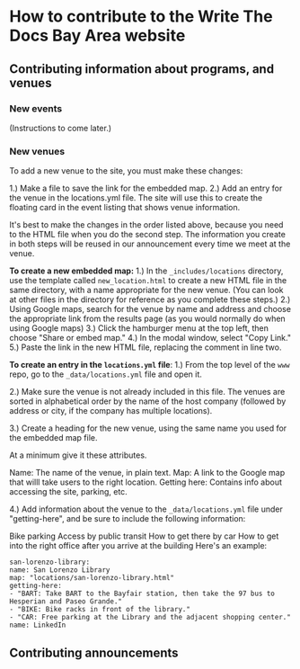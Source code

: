 # How to contribute to the Write The Docs Bay Area website

## Contributing information about programs, and venues

### New events
(Instructions to come later.)

### New venues

To add a new venue to the site, you must make these changes:

1.) Make a file to save the link for the embedded map.
2.) Add an entry for the venue in the locations.yml file. The site will use this to create the floating card in the event listing that shows venue information.

It's best to make the changes in the order listed above, because you need to  the HTML file when you do the second step.
The information you create in both steps will be reused in our announcement every time we meet at the venue.

**To create a new embedded map:**
1.) In the `_includes/locations` directory, use the template called `new_location.html` to create a new HTML file in the same directory, with a name appropriate for the new venue.
(You can look at other files in the directory for reference as you complete these steps.)
2.) Using Google maps, search for the venue by name and address and choose the appropriate link from the results page (as you would normally do when using Google maps)
3.) Click the hamburger menu at the top left, then choose "Share or embed map."
4.) In the modal window, select "Copy Link."
5.) Paste the link in the new HTML file, replacing the comment in line two.

**To create an entry in the `locations.yml` file**:
1.) From the top level of the `www` repo, go to the `_data/locations.yml` file and open it.

2.) Make sure the venue is not already included in this file. The venues are sorted in alphabetical order by the name of the host company (followed by address or city, if the company has multiple locations).

3.) Create a heading for the new venue, using the same name you used for the embedded map file.

At a minimum give it these attributes.

Name: The name of the venue, in plain text.
Map: A link to the Google map that willl take users to the right location.
Getting here: Contains info about accessing the site, parking, etc.

4.) Add information about the venue to the `_data/locations.yml` file under "getting-here", and be sure to include the following information:

Bike parking
Access by public transit
How to get there by car
How to get into the right office after you arrive at the building
Here's an example:

~~~
san-lorenzo-library:
name: San Lorenzo Library
map: "locations/san-lorenzo-library.html"
getting-here:
- "BART: Take BART to the Bayfair station, then take the 97 bus to Hesperian and Paseo Grande."
- "BIKE: Bike racks in front of the library."
- "CAR: Free parking at the Library and the adjacent shopping center." name: LinkedIn
~~~


## Contributing announcements
